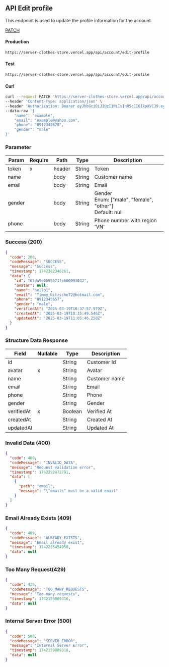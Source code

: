 ## API Edit profile

This endpoint is used to update the profile information for the account.

[PATCH](#)

#### Production

```bash
https://server-clothes-store.vercel.app/api/account/edit-profile
```

#### Test

```bash
https://server-clothes-store.vercel.app/api/account/edit-profile
```

#### Curl

```bash
curl --request PATCH 'https://server-clothes-store.vercel.app/api/account/edit-profile' \
--header 'Content-Type: application/json' \
--header 'Authorization: Bearer eyJhbGciOiJIUzI1NiIsInR5cCI6IkpXVCJ9.eyJpZCI6IjY3ZDJhMzMyYzhhMjEzYjA1MDI4MzNjNiIsInR5cGUiOiJVc2VyIiwiaWF0IjoxNzQyMjAxMDU5LCJleHAiOjE3NDIyMDE5NTl9.gsqLAzSlJKDPU3D9gvKg_I42NJ3NhI2d5svf-MYywDo' \
--data-raw '{
    "name": "example",
    "email": "example@yahoo.com",
    "phone": "0912345678",
    "gender": "male"
}'
```

### Parameter

| Param  | Require | Path   | Type   | Description                                                  |
| ------ | ------- | ------ | ------ | ------------------------------------------------------------ |
| token  | x       | header | String | Token                                                        |
| name   |         | body   | String | Customer name                                                |
| email  |         | body   | String | Email                                                        |
| gender |         | body   | String | Gender<br>Enum: ["male", "female", "other"]<br>Default: null |
| phone  |         | body   | String | Phone number with region 'VN'                                |

### Success (200)

```json
{
  "code": 200,
  "codeMessage": "SUCCESS",
  "message": "Success",
  "timestamp": 1742382346261,
  "data": {
    "id": "67da9e0595571fe606993042",
    "avatar": null,
    "name": "hello1",
    "email": "Timmy_Nitzsche72@hotmail.com",
    "phone": "0912345657",
    "gender": "male",
    "verifiedAt": "2025-03-19T10:37:57.979Z",
    "createdAt": "2025-03-19T10:35:49.546Z",
    "updatedAt": "2025-03-19T11:05:46.250Z"
  }
}
```

### Structure Data Response

| Field      | Nullable | Type    | Description   |
| ---------- | -------- | ------- | ------------- |
| id         |          | String  | Customer Id   |
| avatar     | x        | String  | Avatar        |
| name       |          | String  | Customer name |
| email      |          | String  | Email         |
| phone      |          | String  | Phone         |
| gender     |          | String  | Gender        |
| verifiedAt | x        | Boolean | Verified At   |
| createdAt  |          | String  | Created At    |
| updatedAt  |          | String  | Updated At    |

### Invalid Data (400)

```json
{
  "code": 400,
  "codeMessage": "INVALID_DATA",
  "message": "Request validation error",
  "timestamp": 1742292472791,
  "data": [
    {
      "path": "email",
      "message": "\"email\" must be a valid email"
    }
  ]
}
```

### Email Already Exists (409)

```json
{
  "code": 409,
  "codeMessage": "ALREADY_EXISTS",
  "message": "Email already exist",
  "timestamp": 1742235454950,
  "data": null
}
```

### Too Many Request(429)

```json
{
  "code": 429,
  "codeMessage": "TOO_MANY_REQUESTS",
  "message": "Too many requests",
  "timestamp": 1742159809316,
  "data": null
}
```

### Internal Server Error (500)

```json
{
  "code": 500,
  "codeMessage": "SERVER_ERROR",
  "message": "Internal Server Error",
  "timestamp": 1742159809316,
  "data": null
}
```
